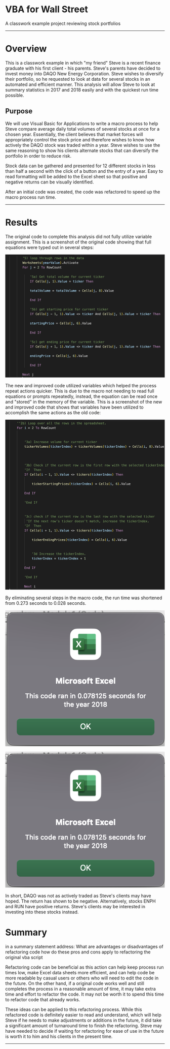# VBA for Wall Street
A classwork example project reviewing stock portfolios

---

# Overview
This is a classwork example in which "my friend" Steve is a recent finance graduate with his first client - his parents. Steve's parents have decided to invest money into DAQO New Energy Corporation. Steve wishes to diversify their portfolio, so he requested to look at data for several stocks in an automated and efficient manner. This analysis will allow Steve to look at summary statistics in 2017 and 2018 easily and with the quickest run time possible. 

## Purpose
We will use Visual Basic for Applications to write a macro process to help Steve compare average daily total volumes of several stocks at once for a chosen year. Essentially, the client believes that market forces will appropriately control the stock price and therefore wishes to know how actively the DAQO stock was traded within a year. Steve wishes to use the same reasoning to show his clients alternate stocks that can diversify the portfolio in order to reduce risk. 

Stock data can be gathered and presented for 12 different stocks in less than half a second with the click of a button and the entry of a year. Easy to read formatting will be added to the Excel sheet so that positive and negative returns can be visually identified. 

After an initial code was created, the code was refactored to speed up the macro process run time. 

---

# Results
The original code to complete this analysis did not fully utilize variable assignment. This is a screenshot of the original code showing that full equations were typed out in several steps:

![2018 - old, slower code example](/Resources/2018_old_code_screenshot.png)

The new and improved code utilized variables which helped the process repeat actions quicker. This is due to the macro not needing to read full equations or prompts repeatedly, instead, the equation can be read once and "stored" in the memory of the variable. This is a screenshot of the new and improved code that shows that variables have been utilized to accomplish the same actions as the old code:

![2018 - new, quicker code example](/Resources/2018_new_code_screenshot.png)

By eliminating several steps in the macro code, the run time was shortened from 0.273 seconds to 0.028 seconds. 

![2018 - old, slower code run time](/Resources/VBA_Challenge_2018.png)

![2018 - new, quicker code run time](/Resources/VBA_Challenge_2018.png)

In short, DAQO was not as actively traded as Steve's clients may have hoped. The return has shown to be negative. Alternatively, stocks ENPH and RUN have positive returns. Steve's clients may be interested in investing into these stocks instead. 

# Summary
in a summary statement address:
 What are advantages or disadvantages of refactoring code
 how do these pros and cons apply to refactoring the original vba script
 
Refactoring code can be beneficial as this action can help keep process run times low, make Excel data sheets more efficient, and can help code be more readable by casual users or others who will need to edit the code in the future. On the other hand, if a original code works well and still completes the process in a reasonable amount of time, it may take extra time and effort to refactor the code. It may not be worth it to spend this time to refactor code that already works. 

These ideas can be applied to this refactoring process. While this refactored code is definitely easier to read and understand, which will help Steve if he needs to make adjustments or additions in the future, it did take a significant amount of turnaround time to finish the refactoring. Steve may have needed to decide if waiting for refactoring for ease of use in the future is worth it to him and his clients in the present time.  
 
 ---
